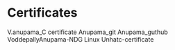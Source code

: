 # Certificates
V.anupama_C certificate
Anupama_git
Anupama_guthub
VoddepallyAnupama-NDG Linux Unhatc-certificate
